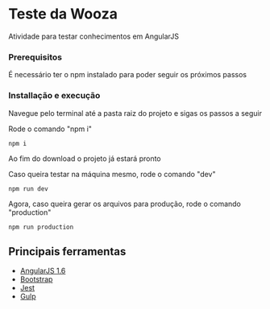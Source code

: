 # Teste da Wooza
Atividade para testar conhecimentos em AngularJS

### Prerequisitos
É necessário ter o npm instalado para poder seguir os próximos passos

### Installação e execução

Navegue pelo terminal até a pasta raiz do projeto e sigas os passos a seguir

Rode o comando "npm i"

```
npm i
```

Ao fim do download o projeto já estará pronto

Caso queira testar na máquina mesmo, rode o comando "dev"

```
npm run dev
```

Agora, caso queira gerar os arquivos para produção, rode o comando "production"

```
npm run production
```

## Principais ferramentas 

* [AngularJS 1.6](https://angularjs.org/)
* [Bootstrap](http://getbootstrap.com/)
* [Jest](https://jestjs.io/)
* [Gulp](https://gulpjs.com/)